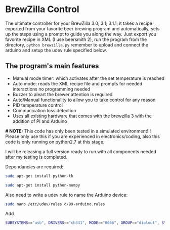BrewZilla Control 
==================
The ultimate controller for your BrewZilla 3.0; 3.1; 3.1.1; it takes a recipe exported from your favorite beer brewing program and automatically, sets up the steps using a prompt to guide you along the way. Just export you favorite recipe in XML (I use beersmith 2), run the program from the directory, ```python brewzilla.py``` remember to upload and connect the arduino and setup the udev rule specified below. 

The program's main features
----------------------------
- Manual mode timer: which activates after the set temperature is reached
- Auto mode: reads the XML recipe file and prompts for needed interactions no programming needed
- Buzzer to aleart the brewer attention is required
- Auto/Manual functionality to allow you to take control for any reason
- PID temperature control
- Communication loss detection
- Uses all existing hardware that comes with the brewzilla 3 with the addition of PI and Arduino



<b># NOTE:</b> This code has only been tested in a simulated environment!!! Please only use this if you are experienced in electronics/coding, also this code is only running on python2.7 at this stage.

I will be releasing a full version ready to run with all components needed after my testing is completed. 

Dependancies are required:

```bash
sudo apt-get install python-tk

sudo apt-get install python-numpy
```
Also need to write a udev rule to name the Arduino device:

```bash
sudo nano /etc/udev/rules.d/99-arduino.rules
```
Add 
```bash 
SUBSYSTEMS=="usb", DRIVERS=="ch341", MODE=="0666", GROUP=="dialout", SYMLINK+="ARDUINO"

```
